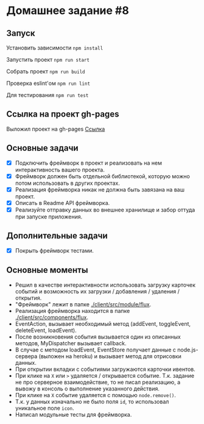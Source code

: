 # Домашнее задание #8

## Запуск

Установить зависимости `npm install`

Запустить проект `npm run start`

Собрать проект `npm run build`

Проверка eslint'ом `npm run lint`

Для тестирования `npm run test`

## Ссылка на проект gh-pages

Выложил проект на gh-pages
[Ссылка](https://sukachevalex.github.io/shri-2018-2-homework-8/)


## Основные задачи

- [x] Подключить фреймворк в проект и реализовать на нем интерактивность вашего проекта. 
- [x] Фреймворк должен быть отдельной библиотекой, которую можно потом использовать в других проектах. 
- [x] Реализация фреймворка никак не должна быть завязана на ваш проект.
- [x] Описать в Readme API фреймворка.
- [x] Реализуйте отправку данных во внешнее хранилище и забор оттуда при запуске приложения.

## Дополнительные задачи

- [x] Покрыть фреймворк тестами.

## Основные моменты

* Решил в качестве интерактивности использовать загрузку карточек событий и возможность их загрузки / добавления / удаления / открытия.
* "Фреймворк" лежит в папке [./client/src/module/flux](https://github.com/SukachevAlex/shri-2018-2-homework-8/tree/master/client/src/module/flux).
* Реализация фреймворка находится в папке [./client/src/components/flux](https://github.com/SukachevAlex/shri-2018-2-homework-8/tree/master/client/src/components/flux). 
* EventAction, вызывает необходимый метод (addEvent, toggleEvent, deleteEvent, loadEvent).
* После возникновения события вызывается один из описанных методов, MyDispatcher вызывает callback.
* В случае с методом loadEvent, EventStore получает данные с node.js-сервера (выложен на heroku) и вызывает метод для отрисовки данных.
* При открытии вкладки с событиями загружаются карточки ивентов.
* При клике на `X` или `>` удаляется / открывается событие. Т.к. задание не про серверное взаимодействие, то не писал реализацию, а вывожу в консоль о выполнение указанного действия.
* При клике на `X` событие удаляется с помощью `node.remove()`.
* Т.к. у данных изначально не было поля `id`, то использовал уникальное поле `icon`.
* Написал модульные тесты для фреймворка.